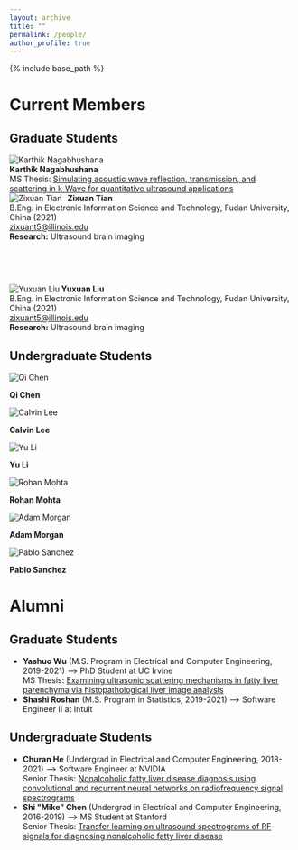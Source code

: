 ```yaml
---
layout: archive
title: ""
permalink: /people/
author_profile: true
---
```


{% include base_path %}

Current Members
======

## Graduate Students

<div class="author__avatar">
  <img src="/images/img/students/Karthik Nagabhushana.jpg" class="author__avatar" alt="Karthik Nagabhushana">
</div>

<div class="author__content">
   <strong>Karthik Nagabhushana</strong><br/>
    MS Thesis: <a href = "pdf link">Simulating acoustic wave reflection, transmission, and scattering in k-Wave for quantitative ultrasound applications </a>  <br/>
</div>

<div class="member profile">
  <div class="author__avatar">
    <img src="/images/img/students/Zixuan Tian.jpg" align="left" style="margin: 0px 10px 0px 0px;” class="author__avatar" alt="Zixuan Tian"> 
  </div>
  <strong>Zixuan Tian</strong><br>
  B.Eng. in Electronic Information Science and Technology, Fudan University, China (2021)
</div>
<div class="member profile"><a href="mailto:zixuant5@illinois.edu">zixuant5@illinois.edu</a></div>
<div class="member profile"><strong>Research:</strong> Ultrasound brain imaging</div>
<p>&nbsp;</p>
<p>&nbsp;</p>

<div class="author__avatar">
    <img src="/images/img/students/Yuxuan Liu.jpg" align="left" class="author__avatar" alt="Yuxuan Liu">  
</div>

<div class="member profile">
   <strong>Yuxuan Liu</strong><br>
   B.Eng. in Electronic Information Science and Technology, Fudan University, China (2021)<br>
   <a href="mailto:zixuant5@illinois.edu">zixuant5@illinois.edu</a><br>
   <strong>Research:</strong> Ultrasound brain imaging<br>
</div>

## Undergraduate Students

<left>
  <div class="author__avatar">
        <img src="/images/img/students/Qi Chen.jpg" class="author__avatar" alt="Qi Chen">  
  </div>
  <div class="author__content">
    <p><strong>Qi Chen</strong></p>
  </div>

  <div class="author__avatar">
        <img src="/images/img/students/Calvin Lee.jpg" class="author__avatar" alt="Calvin Lee">  
  </div>
  <div class="author__content">
    <p><strong>Calvin Lee</strong></p>
  </div>

  <div class="author__avatar">
        <img src="/images/img/students/Yu Li.jpg" class="author__avatar" alt="Yu Li">  
  </div>
  <div class="author__content">
    <p><strong>Yu Li</strong></p>
  </div>
  
  <div class="author__avatar">
        <img src="/images/img/students/Rohan Mohta.jpg" class="author__avatar" alt="Rohan Mohta">  
  </div>
  <div class="author__content">
    <p><strong>Rohan Mohta</strong></p>
  </div>

  <div class="author__avatar">
        <img src="/images/img/students/Adam Morgan.jpg" class="author__avatar" alt="Adam Morgan">  
  </div>
  <div class="author__content">
    <p><strong>Adam Morgan</strong></p>
  </div>

  <div class="author__avatar">
        <img src="/images/img/students/Pablo Sanchez.jpg" class="author__avatar" alt="Pablo Sanchez">  
  </div>
  <div class="author__content">
    <p><strong>Pablo Sanchez</strong></p>
  </div>
</left>  


Alumni
======
## Graduate Students
- **Yashuo Wu** (M.S. Program in Electrical and Computer Engineering, 2019-2021) --> PhD Student at UC Irvine  <br/>
  MS Thesis: <a href = "/pdfs/Wu_MS_Thesis_2021.pdf">Examining ultrasonic scattering mechanisms in fatty liver parenchyma via histopathological liver image analysis  </a>  
- **Shashi Roshan** (M.S. Program in Statistics, 2019-2021) --> Software Engineer II at Intuit

## Undergraduate Students
- **Churan He** (Undergrad in Electrical and Computer Engineering, 2018-2021) --> Software Engineer at NVIDIA  <br/>
  Senior Thesis: <a href = "pdf link">Nonalcoholic fatty liver disease diagnosis using convolutional and recurrent neural networks on radiofrequency signal spectrograms </a>  
- **Shi "Mike" Chen** (Undergrad in Electrical and Computer Engineering, 2016-2019) --> MS Student at Stanford  <br/>
  Senior Thesis: <a href = "pdf link">Transfer learning on ultrasound spectrograms of RF signals for diagnosing nonalcoholic fatty liver disease </a>  
<br/>

